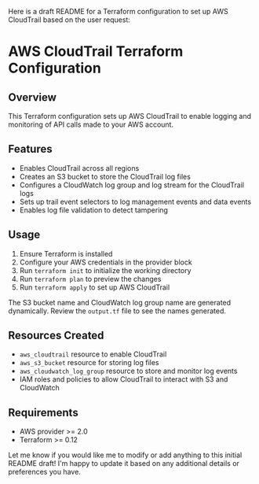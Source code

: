 Here is a draft README for a Terraform configuration to set up AWS CloudTrail based on the user request:

# AWS CloudTrail Terraform Configuration

## Overview

This Terraform configuration sets up AWS CloudTrail to enable logging and monitoring of API calls made to your AWS account. 

## Features

- Enables CloudTrail across all regions
- Creates an S3 bucket to store the CloudTrail log files
- Configures a CloudWatch log group and log stream for the CloudTrail logs
- Sets up trail event selectors to log management events and data events
- Enables log file validation to detect tampering

## Usage

1. Ensure Terraform is installed
2. Configure your AWS credentials in the provider block
3. Run `terraform init` to initialize the working directory 
4. Run `terraform plan` to preview the changes
5. Run `terraform apply` to set up AWS CloudTrail

The S3 bucket name and CloudWatch log group name are generated dynamically. Review the `output.tf` file to see the names generated.

## Resources Created

- `aws_cloudtrail` resource to enable CloudTrail
- `aws_s3_bucket` resource for storing log files  
- `aws_cloudwatch_log_group` resource to store and monitor log events
- IAM roles and policies to allow CloudTrail to interact with S3 and CloudWatch

## Requirements 

- AWS provider >= 2.0
- Terraform >= 0.12

Let me know if you would like me to modify or add anything to this initial README draft! I'm happy to update it based on any additional details or preferences you have.